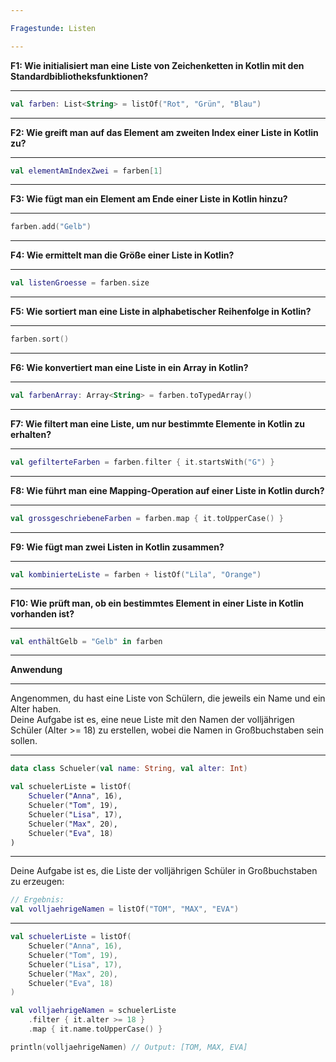 ```yaml
---

Fragestunde: Listen

---
```


**F1: Wie initialisiert man eine Liste von Zeichenketten in Kotlin mit den Standardbibliotheksfunktionen?**

---

```kotlin
val farben: List<String> = listOf("Rot", "Grün", "Blau")
```

---

**F2: Wie greift man auf das Element am zweiten Index einer Liste in Kotlin zu?**

---

```kotlin
val elementAmIndexZwei = farben[1]
```

---

**F3: Wie fügt man ein Element am Ende einer Liste in Kotlin hinzu?**

---

```kotlin
farben.add("Gelb")
```

---

**F4: Wie ermittelt man die Größe einer Liste in Kotlin?**

---

```kotlin
val listenGroesse = farben.size
```

---

**F5: Wie sortiert man eine Liste in alphabetischer Reihenfolge in Kotlin?**

---

```kotlin
farben.sort()
```

---

**F6: Wie konvertiert man eine Liste in ein Array in Kotlin?**

---

```kotlin
val farbenArray: Array<String> = farben.toTypedArray()
```

---

**F7: Wie filtert man eine Liste, um nur bestimmte Elemente in Kotlin zu erhalten?**

---

```kotlin
val gefilterteFarben = farben.filter { it.startsWith("G") }
```

---

**F8: Wie führt man eine Mapping-Operation auf einer Liste in Kotlin durch?**

---

```kotlin
val grossgeschriebeneFarben = farben.map { it.toUpperCase() }
```

---

**F9: Wie fügt man zwei Listen in Kotlin zusammen?**

---

```kotlin
val kombinierteListe = farben + listOf("Lila", "Orange")
```

---

**F10: Wie prüft man, ob ein bestimmtes Element in einer Liste in Kotlin vorhanden ist?**

---

```kotlin
val enthältGelb = "Gelb" in farben
```

---

**Anwendung**

---

Angenommen, du hast eine Liste von Schülern, die jeweils ein Name und ein Alter haben.  
Deine Aufgabe ist es, eine neue Liste mit den Namen der volljährigen Schüler (Alter >= 18) zu erstellen, wobei die Namen in Großbuchstaben sein sollen.

---

```kotlin
data class Schueler(val name: String, val alter: Int)

val schuelerListe = listOf(
    Schueler("Anna", 16),
    Schueler("Tom", 19),
    Schueler("Lisa", 17),
    Schueler("Max", 20),
    Schueler("Eva", 18)
)
```

---

Deine Aufgabe ist es, die Liste der volljährigen Schüler in Großbuchstaben zu erzeugen:

```kotlin
// Ergebnis:
val volljaehrigeNamen = listOf("TOM", "MAX", "EVA")
```

---

```kotlin
val schuelerListe = listOf(
    Schueler("Anna", 16),
    Schueler("Tom", 19),
    Schueler("Lisa", 17),
    Schueler("Max", 20),
    Schueler("Eva", 18)
)

val volljaehrigeNamen = schuelerListe
    .filter { it.alter >= 18 }
    .map { it.name.toUpperCase() }

println(volljaehrigeNamen) // Output: [TOM, MAX, EVA]
```
